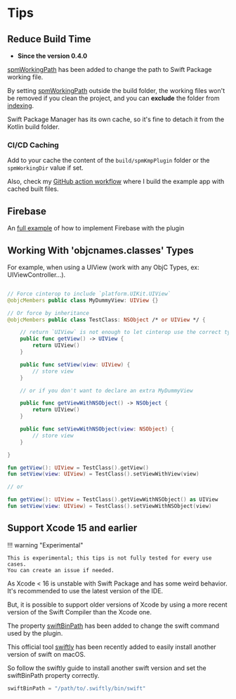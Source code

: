 # Tips

## Reduce Build Time

- **Since the version 0.4.0**

[spmWorkingPath](references/swiftPackageConfig.md#spmworkingpath) has been added to change the path to Swift Package working file.

By setting [spmWorkingPath](https://github.com/frankois944/spm4Kmp/blob/cf80e65b3076d9e0bcd94a847e1209d4b9b91141/example/build.gradle.kts#L108C1-L108C104) outside the build folder, the working files won't be removed if you clean the project, and you can **exclude** the folder from [indexing](https://www.jetbrains.com/help/idea/indexing.html#exclude).

Swift Package Manager has its own cache, so it's fine to detach it from the Kotlin build folder.

### CI/CD Caching

Add to your cache the content of the `build/spmKmpPlugin` folder or the `spmWorkingDir` value if set.

Also, check my [GitHub action workflow](https://github.com/frankois944/spm4Kmp/blob/main/.github/workflows/pre-merge.yaml) where I build the example app with cached built files.

## Firebase

An [full example](https://github.com/frankois944/FirebaseKmpDemo) of how to implement Firebase with the plugin

## Working With 'objcnames.classes' Types

For example, when using a UIView (work with any ObjC Types, ex: UIViewController...).

``` swift title="mySwiftBridge.swift"

// Force cinterop to include `platform.UIKit.UIView`
@objcMembers public class MyDummyView: UIView {}

// Or force by inheritance
@objcMembers public class TestClass: NSObject /* or UIView */ {

    // return `UIView` is not enough to let cinterop use the correct type
    public func getView() -> UIView {
        return UIView()
    }

    public func setView(view: UIView) {
        // store view
    }

    // or if you don't want to declare an extra MyDummyView

    public func getViewWithNSObject() -> NSObject {
        return UIView()
    }

    public func setViewWithNSObject(view: NSObject) {
        // store view
    }

}
```
``` kotlin title="iosMain/myKotlinFile.kt"
fun getView(): UIView = TestClass().getView()
fun setView(view: UIView) = TestClass().setViewWithView(view)

// or

fun getView(): UIView = TestClass().getViewWithNSObject() as UIView
fun setView(view: UIView) = TestClass().setViewWithNSObject(view)
```

## Support Xcode 15 and earlier

!!! warning "Experimental"

    This is experimental; this tips is not fully tested for every use cases.
    You can create an issue if needed.


As Xcode < 16 is unstable with Swift Package and has some weird behavior.
It's recommended to use the latest version of the IDE.

But, it is possible to support older versions of Xcode by using a more recent version of the Swift Compiler than the Xcode one.

The property [swiftBinPath](references/swiftPackageConfig.md#swiftbinpath) has been added to change the swift command used by the plugin.

This official tool [swiftly](https://www.swift.org/blog/introducing-swiftly_10/) has been recently added to easily install another version of swift on macOS.

So follow the swiftly guide to install another swift version and set the swiftBinPath property correctly.

```kotlin
swiftBinPath = "/path/to/.swiftly/bin/swift"
```
